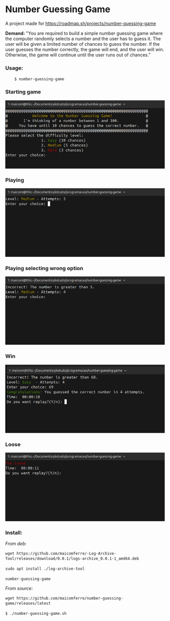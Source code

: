 #  Number Guessing Game 

A project made for https://roadmap.sh/projects/number-guessing-game

**Demand:**
"You are required to build a simple number guessing game where the computer randomly selects a number and the user has to guess it. The user will be given a limited number of chances to guess the number. If the user guesses the number correctly, the game will end, and the user will win. Otherwise, the game will continue until the user runs out of chances."

### Usage:

```
    $ number-guessing-game
```

### Starting game
![Starting game](./img/1.png)
### Playing
![Playing](./img/2.png)
### Playing selecting wrong option
![Playing selecting wrong option](./img/3.png)
### Win 
![Win](./img/5.png)

### Loose 
![Loose](./img/4.png)

### Install:

_From deb:_
```
wget https://github.com/maicomferre/-Log-Archive-Tool/releases/download/0.0.1/logs-archive_0.0.1-1_amd64.deb

sudo apt install ./log-archive-tool

number-guessing-game

```

_From source:_
```
wget https://github.com/maicomferre/number-guessing-game/releases/latest

$ ./number-guessing-game.sh

```